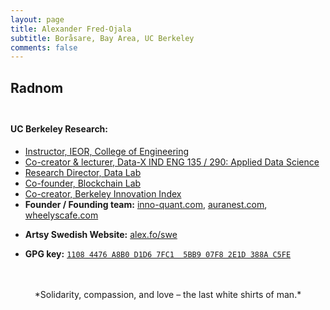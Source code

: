 ```yaml
---
layout: page
title: Alexander Fred-Ojala
subtitle: Boråsare, Bay Area, UC Berkeley
comments: false
---
```


## Radnom<br><br>
#### **UC Berkeley Research:**
- [Instructor, IEOR, College of Engineering](https://ieor.berkeley.edu/people/visitors)
- [Co-creator & lecturer, Data-X IND ENG 135 / 290: Applied Data Science](https://data-x.blog/)
- [Research Director, Data Lab](http://scet.berkeley.edu/data-x-lab/)
- [Co-founder, Blockchain Lab](http://scet.berkeley.edu/blockchain-lab/) 
- [Co-creator, Berkeley Innovation Index](https://berkeleyinnovationindex.org/)
- **Founder / Founding team:** [inno-quant.com](https://inno-quant.com), [auranest.com](https://auranest.com), [wheelyscafe.com](https://wheelyscafe.com)

<!--- **Podcast (Swe):** [iTunes](https://itunes.apple.com/us/podcast/bor%C3%A5s-california/id1186954639?mt=2) and [RSS](https://alexfo.se/pod/index.php/feed/podcast/)-->

- **Artsy Swedish Website:** [alex.fo/swe](https://alex.fo/swe)

- **GPG key:** [`1108 4476 A8B0 D1D6 7FC1  5BB9 07F8 2E1D 388A C5FE`](http://alex.fo/other/afo_public_key.txt)



<br>
<br>

<center>*Solidarity, compassion, and love – the last white shirts of man.*</center>
